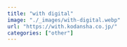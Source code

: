 ```yaml
---
title: "with digital"
image: "./_images/with-digital.webp"
url: "https://with.kodansha.co.jp/"
categories: ["other"]
---
```

